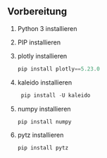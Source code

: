 ## Vorbereitung

1. Python 3 installieren
2. PIP installieren
3. plotly installieren

   ```powershell
   pip install plotly==5.23.0
   ```
4. kaleido installieren

   ```powershell
    pip install -U kaleido
   ```
5. numpy installieren

   ```powershell
   pip install numpy
   ```
6. pytz installieren

   ```powershell
   pip install pytz
   ```
